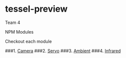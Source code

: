 # tessel-preview

Team 4

NPM Modules

Checkout each module

###1. [Camera](https://github.com/tessel/camera-vc0706)
###2. [Servo](https://github.com/tessel/servo-pca9685)
###3. [Ambient](https://github.com/tessel/ambient-attx4)
###4. [Infrared](https://github.com/tessel/ir-attx4)